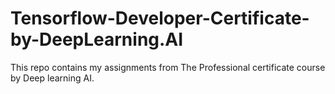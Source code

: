 # Tensorflow-Developer-Certificate-by-DeepLearning.AI
This repo contains my assignments from The Professional certificate course by Deep learning AI.
